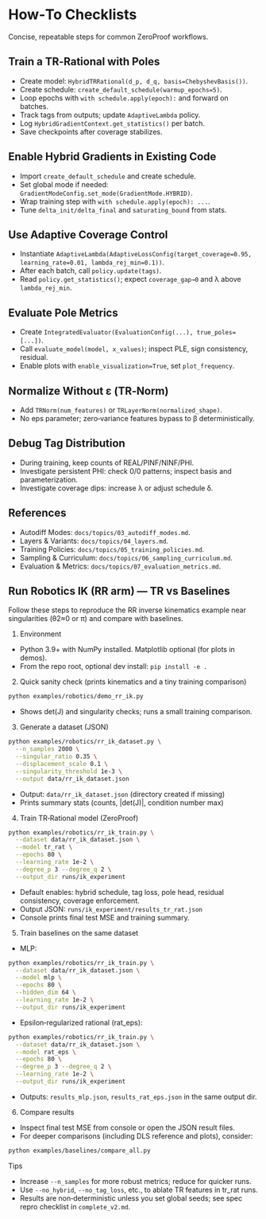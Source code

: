 # How‑To Checklists

Concise, repeatable steps for common ZeroProof workflows.

## Train a TR‑Rational with Poles
- Create model: `HybridTRRational(d_p, d_q, basis=ChebyshevBasis())`.
- Create schedule: `create_default_schedule(warmup_epochs=5)`.
- Loop epochs with `with schedule.apply(epoch):` and forward on batches.
- Track tags from outputs; update `AdaptiveLambda` policy.
- Log `HybridGradientContext.get_statistics()` per batch.
- Save checkpoints after coverage stabilizes.

## Enable Hybrid Gradients in Existing Code
- Import `create_default_schedule` and create schedule.
- Set global mode if needed: `GradientModeConfig.set_mode(GradientMode.HYBRID)`.
- Wrap training step with `with schedule.apply(epoch): ...`.
- Tune `delta_init/delta_final` and `saturating_bound` from stats.

## Use Adaptive Coverage Control
- Instantiate `AdaptiveLambda(AdaptiveLossConfig(target_coverage=0.95, learning_rate=0.01, lambda_rej_min=0.1))`.
- After each batch, call `policy.update(tags)`.
- Read `policy.get_statistics()`; expect `coverage_gap→0` and λ above `lambda_rej_min`.

## Evaluate Pole Metrics
- Create `IntegratedEvaluator(EvaluationConfig(...), true_poles=[...])`.
- Call `evaluate_model(model, x_values)`; inspect PLE, sign consistency, residual.
- Enable plots with `enable_visualization=True`, set `plot_frequency`.

## Normalize Without ε (TR‑Norm)
- Add `TRNorm(num_features)` or `TRLayerNorm(normalized_shape)`.
- No eps parameter; zero‑variance features bypass to β deterministically.

## Debug Tag Distribution
- During training, keep counts of REAL/PINF/NINF/PHI.
- Investigate persistent PHI: check 0/0 patterns; inspect basis and parameterization.
- Investigate coverage dips: increase λ or adjust schedule δ.

## References
- Autodiff Modes: `docs/topics/03_autodiff_modes.md`.
- Layers & Variants: `docs/topics/04_layers.md`.
- Training Policies: `docs/topics/05_training_policies.md`.
- Sampling & Curriculum: `docs/topics/06_sampling_curriculum.md`.
- Evaluation & Metrics: `docs/topics/07_evaluation_metrics.md`.

## Run Robotics IK (RR arm) — TR vs Baselines

Follow these steps to reproduce the RR inverse kinematics example near singularities (θ2≈0 or π) and compare with baselines.

1) Environment
- Python 3.9+ with NumPy installed. Matplotlib optional (for plots in demos).
- From the repo root, optional dev install: `pip install -e .`

2) Quick sanity check (prints kinematics and a tiny training comparison)
```bash
python examples/robotics/demo_rr_ik.py
```
- Shows det(J) and singularity checks; runs a small training comparison.

3) Generate a dataset (JSON)
```bash
python examples/robotics/rr_ik_dataset.py \
  --n_samples 2000 \
  --singular_ratio 0.35 \
  --displacement_scale 0.1 \
  --singularity_threshold 1e-3 \
  --output data/rr_ik_dataset.json
```
- Output: `data/rr_ik_dataset.json` (directory created if missing)
- Prints summary stats (counts, |det(J)|, condition number max)

4) Train TR‑Rational model (ZeroProof)
```bash
python examples/robotics/rr_ik_train.py \
  --dataset data/rr_ik_dataset.json \
  --model tr_rat \
  --epochs 80 \
  --learning_rate 1e-2 \
  --degree_p 3 --degree_q 2 \
  --output_dir runs/ik_experiment
```
- Default enables: hybrid schedule, tag loss, pole head, residual consistency, coverage enforcement.
- Output JSON: `runs/ik_experiment/results_tr_rat.json`
- Console prints final test MSE and training summary.

5) Train baselines on the same dataset
- MLP:
```bash
python examples/robotics/rr_ik_train.py \
  --dataset data/rr_ik_dataset.json \
  --model mlp \
  --epochs 80 \
  --hidden_dim 64 \
  --learning_rate 1e-2 \
  --output_dir runs/ik_experiment
```
- Epsilon‑regularized rational (rat_eps):
```bash
python examples/robotics/rr_ik_train.py \
  --dataset data/rr_ik_dataset.json \
  --model rat_eps \
  --epochs 80 \
  --degree_p 3 --degree_q 2 \
  --learning_rate 1e-2 \
  --output_dir runs/ik_experiment
```
- Outputs: `results_mlp.json`, `results_rat_eps.json` in the same output dir.

6) Compare results
- Inspect final test MSE from console or open the JSON result files.
- For deeper comparisons (including DLS reference and plots), consider:
```bash
python examples/baselines/compare_all.py
```

Tips
- Increase `--n_samples` for more robust metrics; reduce for quicker runs.
- Use `--no_hybrid`, `--no_tag_loss`, etc., to ablate TR features in tr_rat runs.
- Results are non‑deterministic unless you set global seeds; see spec repro checklist in `complete_v2.md`.
